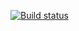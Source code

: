 [![Build status](https://ci.appveyor.com/api/projects/status/0101pvn7xfn6vx1w?svg=true)](https://ci.appveyor.com/project/OGsplendid/classes-inheritance)

